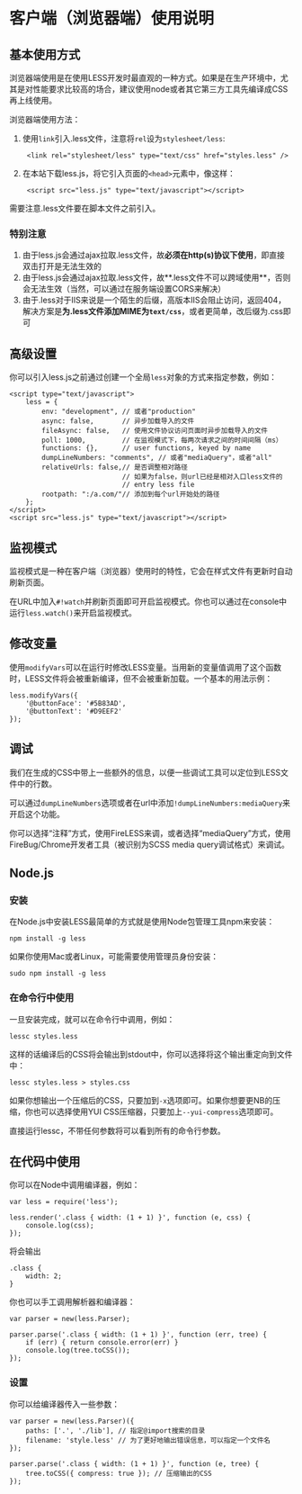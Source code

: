 # 客户端（浏览器端）使用说明

## 基本使用方式

浏览器端使用是在使用LESS开发时最直观的一种方式。如果是在生产环境中，尤其是对性能要求比较高的场合，建议使用node或者其它第三方工具先编译成CSS再上线使用。

浏览器端使用方法：

1. 使用`link`引入.less文件，注意将`rel`设为`stylesheet/less`:

		<link rel="stylesheet/less" type="text/css" href="styles.less" />
2. 在本站下载less.js，将它引入页面的`<head>`元素中，像这样：

		<script src="less.js" type="text/javascript"></script>
		
需要注意.less文件要在脚本文件之前引入。

### 特别注意

1. 由于less.js会通过ajax拉取.less文件，故**必须在http(s)协议下使用**，即直接双击打开是无法生效的
2. 由于less.js会通过ajax拉取.less文件，故**.less文件不可以跨域使用**，否则会无法生效（当然，可以通过在服务端设置CORS来解决）
3. 由于.less对于IIS来说是一个陌生的后缀，高版本IIS会阻止访问，返回404，解决方案是**为.less文件添加MIME为`text/css`**，或者更简单，改后缀为.css即可

## 高级设置

你可以引入less.js之前通过创建一个全局`less`对象的方式来指定参数，例如：

	<script type="text/javascript">
		less = {
			env: "development", // 或者"production"
			async: false,       // 异步加载导入的文件
			fileAsync: false,   // 使用文件协议访问页面时异步加载导入的文件
			poll: 1000,         // 在监视模式下，每两次请求之间的时间间隔（ms）
			functions: {},      // user functions, keyed by name
			dumpLineNumbers: "comments", // 或者"mediaQuery"，或者"all"
			relativeUrls: false,// 是否调整相对路径
								// 如果为false，则url已经是相对入口less文件的
								// entry less file
			rootpath: ":/a.com/"// 添加到每个url开始处的路径
		};
	</script>
	<script src="less.js" type="text/javascript"></script>

## 监视模式

监视模式是一种在客户端（浏览器）使用时的特性，它会在样式文件有更新时自动刷新页面。

在URL中加入`#!watch`并刷新页面即可开启监视模式。你也可以通过在console中运行`less.watch()`来开启监视模式。

## 修改变量

使用`modifyVars`可以在运行时修改LESS变量。当用新的变量值调用了这个函数时，LESS文件将会被重新编译，但不会被重新加载。一个基本的用法示例：

	less.modifyVars({
		'@buttonFace': '#5B83AD',
		'@buttonText': '#D9EEF2'
	});

## 调试

我们在生成的CSS中带上一些额外的信息，以便一些调试工具可以定位到LESS文件中的行数。

可以通过`dumpLineNumbers`选项或者在url中添加`!dumpLineNumbers:mediaQuery`来开启这个功能。

你可以选择“注释”方式，使用FireLESS来调，或者选择“mediaQuery”方式，使用FireBug/Chrome开发者工具（被识别为SCSS media query调试格式）来调试。

## Node.js

### 安装

在Node.js中安装LESS最简单的方式就是使用Node包管理工具npm来安装：

	npm install -g less

如果你使用Mac或者Linux，可能需要使用管理员身份安装：

	sudo npm install -g less

### 在命令行中使用

一旦安装完成，就可以在命令行中调用，例如：

	lessc styles.less

这样的话编译后的CSS将会输出到stdout中，你可以选择将这个输出重定向到文件中：

	lessc styles.less > styles.css

如果你想输出一个压缩后的CSS，只要加到`-x`选项即可。如果你想要更NB的压缩，你也可以选择使用YUI CSS压缩器，只要加上`--yui-compress`选项即可。

直接运行lessc，不带任何参数将可以看到所有的命令行参数。

## 在代码中使用

你可以在Node中调用编译器，例如：

	var less = require('less');

	less.render('.class { width: (1 + 1) }', function (e, css) {
		console.log(css);
	});

将会输出

	.class {
		width: 2;
	}

你也可以手工调用解析器和编译器：

	var parser = new(less.Parser);

	parser.parse('.class { width: (1 + 1) }', function (err, tree) {
		if (err) { return console.error(err) }
		console.log(tree.toCSS());
	});

### 设置

你可以给编译器传入一些参数：

	var parser = new(less.Parser)({
		paths: ['.', './lib'], // 指定@import搜索的目录
		filename: 'style.less' // 为了更好地输出错误信息，可以指定一个文件名
	});

	parser.parse('.class { width: (1 + 1) }', function (e, tree) {
		tree.toCSS({ compress: true }); // 压缩输出的CSS
	});